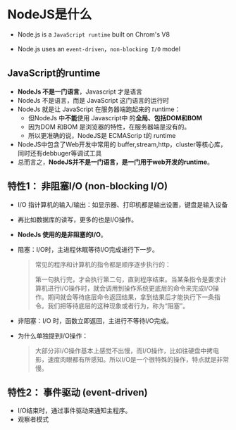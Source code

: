# NodeJS是什么

- Node.js is a `JavaScript runtime` built on Chrom's V8

- Node.js uses an `event-driven`，`non-blocking I/O` model

  



## JavaScript的runtime 

- **NodeJs 不是一门语言**，Javascript 才是语言
- NodeJs 不是语言，而是 JavaScript 这门语言的运行时
- NodeJs 就是让 JavaScript 在服务器端跑起来的 runtime：
  - 但NodeJs 中**不能**使用 Javascript中 的**全局、包括DOM和BOM**
  - 因为DOM 和BOM 是浏览器的特性，在服务器端是没有的。
  - 所以更准确的说，NodeJS是 ECMAScrip t的 runtime
- NodeJS中包含了Web开发中常用的 buffer,stream,http，cluster等核心库，同时还有debbuger等调试工具
- 总而言之，**NodeJS并不是一门语言，是一门用于web开发的runtime**。





## 特性1： 非阻塞I/O  (non-blocking I/O) 

- I/O 指计算机的输入/输出：如显示器、打印机都是输出设置，键盘是输入设备

- 再比如数据库的读写，更多的也是I/O操作。

- **NodeJs 使用的是非阻塞的I/O**。

- 阻塞：I/O时，主进程休眠等待I/O完成进行下一步。

  > 常见的程序和计算机的指令都是顺序逐步执行的：
  >
  > 第一句执行完，才会执行第二句，直到程序结束。当某条指令是要求计算机进行I/O操作时，就会调用到操作系统更底层的命令来完成I/O操作。期间就会等待底层命令返回结果，拿到结果后才能执行下一条指令。我们把等待底层的这种现象或者行为，称为“阻塞”。

- 非阻塞：I/O 时，函数立即返回，主进行不等待I/O完成。

- 为什么单独提到I/O操作：

  > 大部分非I/O操作基本上感觉不出慢，而I/O操作，比如往硬盘中拷电影，速度肉眼都有所感知。所以I/O是一个很特殊的操作，特点就是非常慢。





## 特性2： 事件驱动  (event-driven) 

- I/O结束时，通过事件驱动来通知主程序。
- 观察者模式

